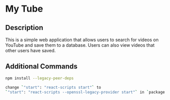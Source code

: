 # My Tube

## Description

This is a simple web application that allows users to search for videos on YouTube and save them to a database. Users can also view videos that other users have saved.

## Additional Commands

```bash
npm install --legacy-peer-deps
```

```bash
change `"start": "react-scripts start"` to
`"start": "react-scripts --openssl-legacy-provider start"` in `package.json`
```
